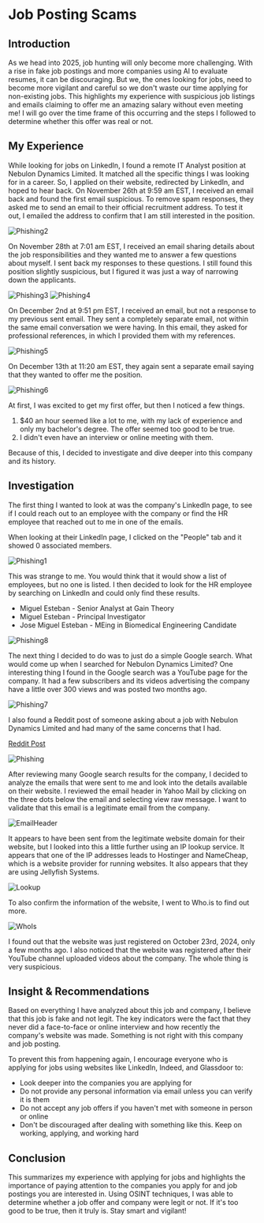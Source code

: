 # Job Posting Scams

## Introduction
As we head into 2025, job hunting will only become more challenging. With a rise in fake job postings and more companies using AI to evaluate resumes, it can be discouraging. But we, the ones looking for jobs, need to become more vigilant and careful so we don't waste our time applying for non-existing jobs. This highlights my experience with suspicious job listings and emails claiming to offer me an amazing salary without even meeting me! I will go over the time frame of this occurring and the steps I followed to determine whether this offer was real or not.

## My Experience
While looking for jobs on LinkedIn, I found a remote IT Analyst position at Nebulon Dynamics Limited. It matched all the specific things I was looking for in a career. So, I applied on their website, redirected by LinkedIn, and hoped to hear back. On November 26th at 9:59 am EST, I received an email back and found the first email suspicious. To remove spam responses, they asked me to send an email to their official recruitment address. To test it out, I emailed the address to confirm that I am still interested in the position.

![Phishing2](https://github.com/user-attachments/assets/869dec89-c054-4bf2-a6d5-e307cc559d1e)

On November 28th at 7:01 am EST, I received an email sharing details about the job responsibilities and they wanted me to answer a few questions about myself. I sent back my responses to these questions. I still found this position slightly suspicious, but I figured it was just a way of narrowing down the applicants.

![Phishing3](https://github.com/user-attachments/assets/475cf693-5297-4815-ad6e-507096c36422)
![Phishing4](https://github.com/user-attachments/assets/88cacc7f-8f7d-4d91-8c19-e0f46e5058d6)

On December 2nd at 9:51 pm EST, I received an email, but not a response to my previous sent email. They sent a completely separate email, not within the same email conversation we were having. In this email, they asked for professional references, in which I provided them with my references.

![Phishing5](https://github.com/user-attachments/assets/f1aa7b4c-b5f5-4039-9aa4-61debf4980b9)

On December 13th at 11:20 am EST, they again sent a separate email saying that they wanted to offer me the position.

![Phishing6](https://github.com/user-attachments/assets/c75e3814-abc1-42d6-be9b-3988429323cd)

At first, I was excited to get my first offer, but then I noticed a few things.

1. $40 an hour seemed like a lot to me, with my lack of experience and only my bachelor's degree. The offer seemed too good to be true.
2. I didn't even have an interview or online meeting with them.

Because of this, I decided to investigate and dive deeper into this company and its history.

## Investigation
The first thing I wanted to look at was the company's LinkedIn page, to see if I could reach out to an employee with the company or find the HR employee that reached out to me in one of the emails.

When looking at their LinkedIn page, I clicked on the "People" tab and it showed 0 associated members.

![Phishing1](https://github.com/user-attachments/assets/d6a55e44-89e0-4dec-a243-e1b6574faef0)

This was strange to me. You would think that it would show a list of employees, but no one is listed. I then decided to look for the HR employee by searching on LinkedIn and could only find these results.

- Miguel Esteban - Senior Analyst at Gain Theory
- Miguel Esteban - Principal Investigator
- Jose Miguel Esteban - MEing in Biomedical Engineering Candidate

![Phishing8](https://github.com/user-attachments/assets/579aa44d-7fcf-41eb-b586-848a36d741aa)

The next thing I decided to do was to just do a simple Google search. What would come up when I searched for Nebulon Dynamics Limited? One interesting thing I found in the Google search was a YouTube page for the company. It had a few subscribers and its videos advertising the company have a little over 300 views and was posted two months ago.

![Phishing7](https://github.com/user-attachments/assets/b9a27b58-49a5-44c1-b544-d446f0272254)

I also found a Reddit post of someone asking about a job with Nebulon Dynamics Limited and had many of the same concerns that I had.

[Reddit Post](https://www.reddit.com/r/ITCareerQuestions/comments/1hgdjc2/i_got_an_offer_but_i_am_very_skeptical/)

![Phishing](https://github.com/user-attachments/assets/c81f88ed-3dbb-46df-8980-37ebe4b2839b)

After reviewing many Google search results for the company, I decided to analyze the emails that were sent to me and look into the details available on their website. I reviewed the email header in Yahoo Mail by clicking on the three dots below the email and selecting view raw message. I want to validate that this email is a legitimate email from the company.

![EmailHeader](https://github.com/user-attachments/assets/7bb222ab-63b9-4f96-a15b-059a28bb7a52)

It appears to have been sent from the legitimate website domain for their website, but I looked into this a little further using an IP lookup service. It appears that one of the IP addresses leads to Hostinger and NameCheap, which is a website provider for running websites. It also appears that they are using Jellyfish Systems.

![Lookup](https://github.com/user-attachments/assets/32764cb1-42fa-4d50-9ab7-289c969e72cc)

To also confirm the information of the website, I went to Who.is to find out more.

![WhoIs](https://github.com/user-attachments/assets/e7deeb72-b7d0-4690-8c7b-504c30845ae4)

I found out that the website was just registered on October 23rd, 2024, only a few months ago. I also noticed that the website was registered after their YouTube channel uploaded videos about the company. The whole thing is very suspicious.

## Insight & Recommendations
Based on everything I have analyzed about this job and company, I believe that this job is fake and not legit. The key indicators were the fact that they never did a face-to-face or online interview and how recently the company's website was made. Something is not right with this company and job posting.

To prevent this from happening again, I encourage everyone who is applying for jobs using websites like LinkedIn, Indeed, and Glassdoor to:

- Look deeper into the companies you are applying for
- Do not provide any personal information via email unless you can verify it is them
- Do not accept any job offers if you haven't met with someone in person or online
- Don't be discouraged after dealing with something like this. Keep on working, applying, and working hard

## Conclusion
This summarizes my experience with applying for jobs and highlights the importance of paying attention to the companies you apply for and job postings you are interested in. Using OSINT techniques, I was able to determine whether a job offer and company were legit or not. If it's too good to be true, then it truly is. Stay smart and vigilant!
